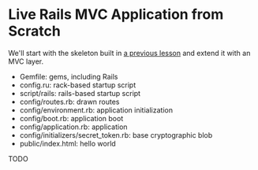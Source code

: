 Live Rails MVC Application from Scratch
=======================================

We'll start with the skeleton built in [a previous lesson](7-rails-basics.md) and extend it with an MVC layer.

* Gemfile: gems, including Rails
* config.ru: rack-based startup script
* script/rails: rails-based startup script
* config/routes.rb: drawn routes
* config/environment.rb: application initialization
* config/boot.rb: application boot
* config/application.rb: application
* config/initializers/secret_token.rb: base cryptographic blob
* public/index.html: hello world

TODO

